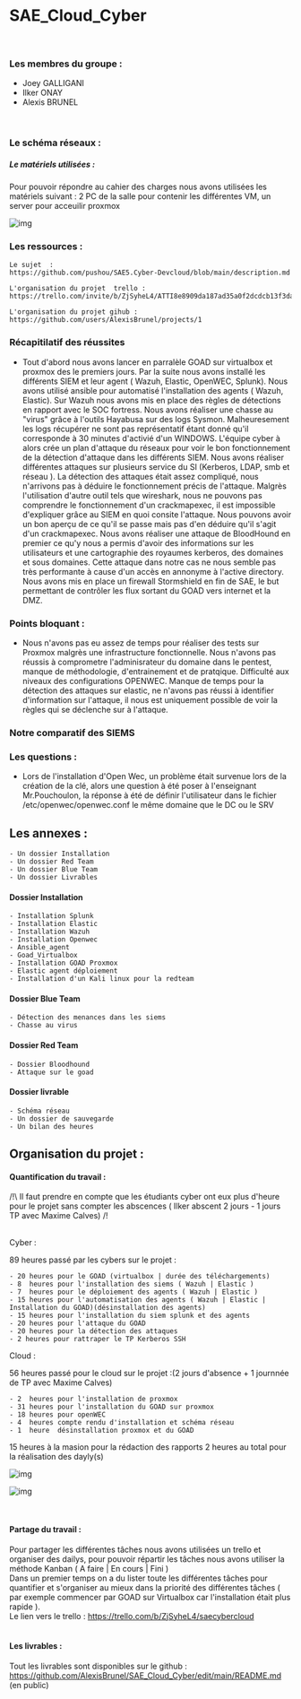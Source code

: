 # SAE_Cloud_Cyber
<br>

### Les membres du groupe : <br>
- Joey GALLIGANI<br>
- Ilker ONAY<br>
- Alexis BRUNEL<br>

<br>


### Le schéma réseaux : 


##### Le matériels utilisées :

Pour pouvoir répondre au cahier des charges nous avons utilisées les matériels suivant : 
2 PC de la salle pour contenir les différentes VM, un server pour acceuilir proxmox <br>

![img](Livrables/schema_reseaux/schema-reseau.png)



### Les ressources : 
    
    Le sujet  :  
    https://github.com/pushou/SAE5.Cyber-Devcloud/blob/main/description.md

    L'organisation du projet  trello :
    https://trello.com/invite/b/ZjSyheL4/ATTI8e8909da187ad35a0f2dcdcb13f3da923A1C2DF6/saecybercloud

    L'organisation du projet gihub :
    https://github.com/users/AlexisBrunel/projects/1

### Récapitilatif des réussites

 - Tout d'abord nous avons lancer en parralèle GOAD sur virtualbox et proxmox des le premiers jours. Par la suite nous avons installé les différents SIEM et leur agent ( Wazuh, Elastic, OpenWEC, Splunk). Nous avons utilisé ansible pour automatisé l'installation des agents ( Wazuh, Elastic). Sur Wazuh nous avons mis en place des règles de détections en rapport avec le SOC fortress. Nous avons réaliser une chasse au "virus" grâce à l'outils Hayabusa sur des logs Sysmon. Malheuresement les logs récupérer ne sont pas représentatif étant donné qu'il corresponde à 30 minutes d'activié d'un WINDOWS.
L'équipe cyber à alors crée un plan d'attaque du réseaux pour voir le bon fonctionnement de la détection d'attaque dans les différents SIEM. Nous avons réaliser différentes attaques sur plusieurs service du SI (Kerberos, LDAP, smb et réseau ).
La détection des attaques était assez compliqué, nous n'arrivons pas à déduire le fonctionnement précis de l'attaque. Malgrès l'utilisation d'autre outil tels que wireshark, nous ne pouvons pas comprendre le fonctionnement d'un crackmapexec, il est impossible d'expliquer grâce au SIEM en quoi consite l'attaque. Nous pouvons avoir un bon aperçu de ce qu'il se passe mais pas d'en déduire qu'il s'agit d'un crackmapexec. Nous avons réaliser une attaque de BloodHound en premier ce qu'y nous a permis d'avoir des informations sur les utilisateurs et une cartographie des royaumes kerberos, des domaines et sous domaines.
Cette attaque dans notre cas ne nous semble pas très performante à cause d'un accès en annonyme à l'active directory.
Nous avons mis en place un firewall Stormshield en fin de SAE, le but permettant de contrôler les flux sortant du GOAD vers internet et la DMZ.

###  Points bloquant : 

 - Nous n'avons pas eu assez de temps pour réaliser des tests sur Proxmox malgrès une infrastructure fonctionnelle.
Nous n'avons pas réussis à comprometre l'adminisrateur du domaine dans le pentest, manque de méthodologie, d'entrainement et de pratqique.
Difficulté aux niveaux des configurations OPENWEC. Manque de temps pour la détection des attaques sur elastic, ne n'avons pas réussi à identifier d'information sur l'attaque, il nous est uniquement possible de voir la règles qui se déclenche sur à l'attaque.

### Notre comparatif des SIEMS 


###  Les questions :

 - Lors de l'installation d'Open Wec, un problème était survenue lors de la création de la clé, alors une question à été poser à l'enseignant Mr.Pouchoulon, la réponse à été de définir l'utilisateur dans le fichier /etc/openwec/openwec.conf le même domaine que le DC ou le SRV

## Les annexes : 
    - Un dossier Installation 
    - Un dossier Red Team 
    - Un dossier Blue Team 
    - Un dossier Livrables 

#### Dossier Installation 
    - Installation Splunk
    - Installation Elastic
    - Installation Wazuh
    - Installation Openwec
    - Ansible_agent
    - Goad_Virtualbox
    - Installation GOAD Proxmox
    - Elastic agent déploiement 
    - Installation d'un Kali linux pour la redteam
    
#### Dossier Blue Team 
    - Détection des menances dans les siems 
    - Chasse au virus
#### Dossier Red Team 
    - Dossier Bloodhound
    - Attaque sur le goad
    
#### Dossier livrable 
    - Schéma réseau 
    - Un dossier de sauvegarde
    - Un bilan des heures 

## Organisation du projet  : 

#### Quantification du travail :


/!\    Il faut prendre en compte que les étudiants cyber ont eux plus d'heure pour le projet sans compter les abscences ( Ilker abscent 2 jours - 1 jours TP avec Maxime Calves)    /!\
<br>

Cyber  : 

89 heures passé par les cybers sur le projet : 

    - 20 heures pour le GOAD (virtualbox | durée des téléchargements)
    - 8  heures pour l'installation des siems ( Wazuh | Elastic )
    - 7  heures pour le déploiement des agents ( Wazuh | Elastic )
    - 15 heures pour l'automatisation des agents ( Wazuh | Elastic | Installation du GOAD)(désinstallation des agents)
    - 15 heures pour l'installation du siem splunk et des agents 
    - 20 heures pour l'attaque du GOAD
    - 20 heures pour la détection des attaques
    - 2 heures pour rattraper le TP Kerberos SSH



Cloud : 

56 heures passé pour le cloud sur le projet :(2 jours d'absence + 1 journnée de TP avec Maxime Calves)

    - 2  heures pour l'installation de proxmox
    - 31 heures pour l'installation du GOAD sur proxmox
    - 18 heures pour openWEC
    - 4  heures compte rendu d'installation et schéma réseau
    - 1  heure  désinstallation proxmox et du GOAD 


15 heures à la masion pour la rédaction des rapports 
2 heures au total pour la réalisation  des dayly(s)


![img](Livrables/image_synthese/camembert.png)

![img](Livrables/image_synthese/timeline.png)

<br>

#### Partage du travail :
Pour partager les différentes tâches nous avons utilisées un trello et organiser des dailys, pour pouvoir répartir les tâches nous avons utiliser la méthode Kanban ( A faire | En cours | Fini )
<br>
Dans un premier temps on a du lister toute les différentes tâches pour quantifier et s'organiser au mieux dans la priorité des différentes tâches ( par exemple commencer par GOAD sur Virtualbox car l'installation était plus rapide ).
<br>
Le lien vers le trello : https://trello.com/b/ZjSyheL4/saecybercloud
<br>
<br>


#### Les livrables :
Tout les livrables sont disponibles sur le github : https://github.com/AlexisBrunel/SAE_Cloud_Cyber/edit/main/README.md (en public)
